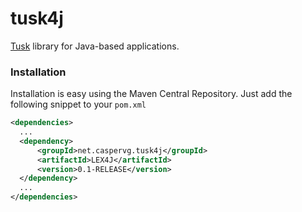 # tusk4j
[Tusk](https://www.pielambr.be/tusk) library for Java-based applications.

### Installation
Installation is easy using the Maven Central Repository. Just add the following snippet to your ```pom.xml```
```xml
<dependencies>
  ...
  <dependency>
      <groupId>net.caspervg.tusk4j</groupId>
      <artifactId>LEX4J</artifactId>
      <version>0.1-RELEASE</version>
  </dependency>
  ...
</dependencies>
```
